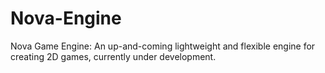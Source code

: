 # Nova-Engine
Nova Game Engine: An up-and-coming lightweight and flexible engine for creating 2D games, currently under development.
